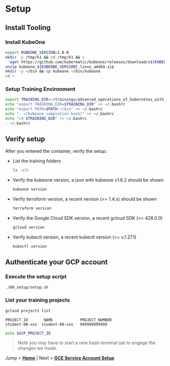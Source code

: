 # Setup

## Install Tooling

### Install KubeOne

```bash
export KUBEONE_VERSION=1.8.0
mkdir -p /tmp/k1 && cd /tmp/k1 && \
  wget https://github.com/kubermatic/kubeone/releases/download/v${KUBEONE_VERSION}/kubeone_${KUBEONE_VERSION}_linux_amd64.zip
unzip kubeone_${KUBEONE_VERSION}_linux_amd64.zip
mkdir -p ~/bin && cp kubeone ~/bin/kubeone
cd ~
```

### Setup Training Environment

```bash
export TRAINING_DIR=~/trainings/advanced_operations_of_kubernetes_with_kubeone
echo "export TRAINING_DIR=$TRAINING_DIR" >> ~/.bashrc
echo "export PATH=$PATH:~/bin" >> ~/.bashrc
echo ". <(kubeone completion bash)" >> ~/.bashrc
echo "cd $TRAINING_DIR" >> ~/.bashrc
. ~/.bashrc
```

## Verify setup

After you entered the container, verify the setup:

* List the training folders
  ```bash
  ls -alh
  ```

* Verify the kubeone version, a json with kubeone v1.6.2 should be shown
  ```bash
  kubeone version
  ```

* Verify terraform version, a recent version (>= 1.4.x) should be shown
  ```bash
  terraform version
  ```

* Verify the Google Cloud SDK version, a recent gcloud SDK (>= 428.0.0)
  ```bash
  gcloud version
  ```

* Verify kubectl version, a recent kubectl version (>= v.1.27.1)
  ```bash
  kubectl version
  ```

## Authenticate your GCP account

### Execute the setup script

```bash
./00_setup/setup.sh
```

### List your training projects

```bash
gcloud projects list
```

```text
PROJECT_ID       NAME            PROJECT_NUMBER
student-00-xxx  student-00-xxx   999999999999
```

```bash
echo $GCP_PROJECT_ID
```

> Note you may have to start a new bash terminal tab to engage the changes we made.

Jump > [**Home**](../README.md) | Next > [**GCE Service Account Setup**](../01_create-cloud-credentials/README.md)